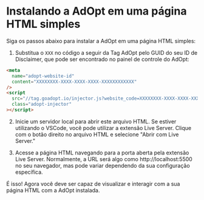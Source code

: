 # Instalando a AdOpt em uma página HTML simples

Siga os passos abaixo para instalar a AdOpt em uma página HTML simples:

1. Substitua o `XXX` no código a seguir da Tag AdOpt pelo GUID do seu ID de Disclaimer, que pode ser encontrado no painel de controle do AdOpt:

```markdown
<meta
  name="adopt-website-id"
  content="XXXXXXXX-XXXX-XXXX-XXXX-XXXXXXXXXXXX"
/>
<script
  src="//tag.goadopt.io/injector.js?website_code=XXXXXXXX-XXXX-XXXX-XXXX-XXXXXXXXXXXX"
  class="adopt-injector"
></script>
```

2. Inicie um servidor local para abrir este arquivo HTML. Se estiver utilizando o VSCode, você pode utilizar a extensão Live Server. Clique com o botão direito no arquivo HTML e selecione "Abrir com Live Server."

3. Acesse a página HTML navegando para a porta aberta pela extensão Live Server. Normalmente, a URL será algo como http://localhost:5500 no seu navegador, mas pode variar dependendo da sua configuração específica.

É isso! Agora você deve ser capaz de visualizar e interagir com a sua página HTML com a AdOpt instalada.
